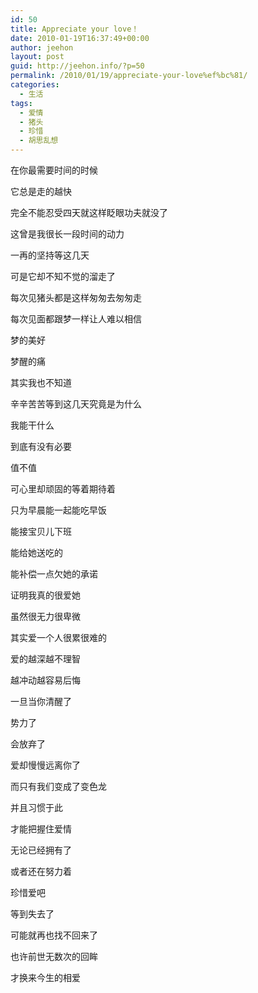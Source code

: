 ```yaml
---
id: 50
title: Appreciate your love！
date: 2010-01-19T16:37:49+00:00
author: jeehon
layout: post
guid: http://jeehon.info/?p=50
permalink: /2010/01/19/appreciate-your-love%ef%bc%81/
categories:
  - 生活
tags:
  - 爱情
  - 猪头
  - 珍惜
  - 胡思乱想
---
```

在你最需要时间的时候

它总是走的越快

完全不能忍受四天就这样眨眼功夫就没了

这曾是我很长一段时间的动力

一再的坚持等这几天

可是它却不知不觉的溜走了

每次见猪头都是这样匆匆去匆匆走

每次见面都跟梦一样让人难以相信

梦的美好

梦醒的痛<!--more-->

其实我也不知道

辛辛苦苦等到这几天究竟是为什么

我能干什么

到底有没有必要

值不值

可心里却顽固的等着期待着

只为早晨能一起能吃早饭

能接宝贝儿下班

能给她送吃的

能补偿一点欠她的承诺

证明我真的很爱她

虽然很无力很卑微

其实爱一个人很累很难的

爱的越深越不理智

越冲动越容易后悔

一旦当你清醒了

势力了

会放弃了

爱却慢慢远离你了

而只有我们变成了变色龙

并且习惯于此

才能把握住爱情

无论已经拥有了

或者还在努力着

珍惜爱吧

等到失去了

可能就再也找不回来了

也许前世无数次的回眸

才换来今生的相爱